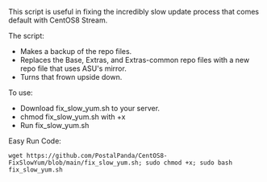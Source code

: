 This script is useful in fixing the incredibly slow update process that comes default with CentOS8 Stream.

The script:
- Makes a backup of the repo files.
- Replaces the Base, Extras, and Extras-common repo files with a new repo file that uses ASU's mirror.
- Turns that frown upside down.

To use:
- Download fix_slow_yum.sh to your server.
- chmod fix_slow_yum.sh with +x
- Run fix_slow_yum.sh

Easy Run Code:

```wget https://github.com/PostalPanda/CentOS8-FixSlowYum/blob/main/fix_slow_yum.sh; sudo chmod +x; sudo bash fix_slow_yum.sh```
